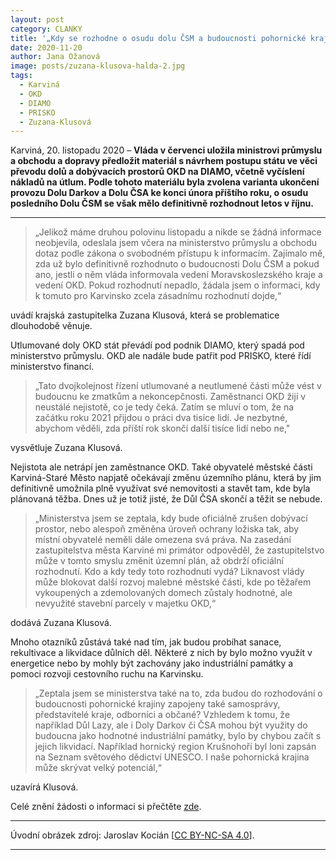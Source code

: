 ```yaml
---
layout: post
category: CLANKY
title: '„Kdy se rozhodne o osudu dolu ČSM a budoucnosti pohornické krajiny na Karvinsku?“ ptá se Pirátka Klusová ministra'
date: 2020-11-20
author: Jana Ožanová
image: posts/zuzana-klusova-halda-2.jpg
tags:
  - Karviná
  - OKD
  - DIAMO
  - PRISKO
  - Zuzana-Klusová
---
```


Karviná, 20. listopadu 2020 – **Vláda v červenci uložila ministrovi průmyslu a obchodu a dopravy předložit materiál s návrhem postupu státu ve věci převodu dolů a dobývacích prostorů OKD na DIAMO, včetně vyčíslení nákladů na útlum. Podle tohoto materiálu byla zvolena varianta ukončení provozu Dolu Darkov a Dolu ČSA ke konci února příštího roku, o osudu posledního Dolu ČSM se však mělo definitivně rozhodnout letos v říjnu.**

<hr />

> „Jelikož máme druhou polovinu listopadu a nikde se žádná informace neobjevila, odeslala jsem včera na ministerstvo průmyslu a obchodu dotaz podle zákona o svobodném přístupu k informacím. Zajímalo mě, zda už bylo definitivně rozhodnuto o budoucnosti Dolu ČSM a pokud ano, jestli o něm vláda informovala vedení Moravskoslezského kraje a vedení OKD. Pokud rozhodnutí nepadlo, žádala jsem o informaci, kdy k tomuto pro Karvinsko zcela zásadnímu rozhodnutí dojde,“

uvádí krajská zastupitelka Zuzana Klusová, která se problematice dlouhodobě věnuje.

Utlumované doly OKD stát převádí pod podnik DIAMO, který spadá pod ministerstvo průmyslu. OKD ale nadále bude patřit pod PRISKO, které řídí ministerstvo financí.

> „Tato dvojkolejnost řízení utlumované a neutlumené části může vést v budoucnu ke zmatkům a nekoncepčnosti. Zaměstnanci OKD žijí v neustálé nejistotě, co je tedy čeká. Zatím se mluví o tom, že na začátku roku 2021 přijdou o práci dva tisíce lidí. Je nezbytné, abychom věděli, zda příští rok skončí další tisíce lidí nebo ne,"

vysvětluje Zuzana Klusová.

Nejistota ale netrápí jen zaměstnance OKD. Také obyvatelé městské části Karviná-Staré Město napjatě očekávají změnu územního plánu, která by jim definitivně umožnila plně využívat své nemovitosti a stavět tam, kde byla plánovaná těžba. Dnes už je totiž jisté, že Důl ČSA skončí a těžit se nebude.

> „Ministerstva jsem se zeptala, kdy bude oficiálně zrušen dobývací prostor, nebo alespoň změněna úroveň ochrany ložiska tak, aby místní obyvatelé neměli dále omezena svá práva. Na zasedání zastupitelstva města Karviné mi primátor odpověděl, že zastupitelstvo může v tomto smyslu změnit územní plán, až obdrží oficiální rozhodnutí. Kdo a kdy tedy toto rozhodnutí vydá? Liknavost vlády může blokovat další rozvoj malebné městské části, kde po těžařem vykoupených a zdemolovaných domech zůstaly hodnotné, ale nevyužité stavební parcely v majetku OKD,“

dodává Zuzana Klusová.

Mnoho otazníků zůstává také nad tím, jak budou probíhat sanace, rekultivace a likvidace důlních děl. Některé z nich by bylo možno využít v energetice nebo by mohly být zachovány jako industriální památky a pomoci rozvoji cestovního ruchu na Karvinsku.

> „Zeptala jsem se ministerstva také na to, zda budou do rozhodování o budoucnosti pohornické krajiny zapojeny také samosprávy, představitelé kraje, odborníci a občané? Vzhledem k tomu, že například Důl Lazy, ale i Doly Darkov či ČSA mohou být využity do budoucna jako hodnotné industriální památky, bylo by chybou začít s jejich likvidací. Například hornický region Krušnohoří byl loni zapsán na Seznam světového dědictví UNESCO. I naše pohornická krajina může skrývat velký potenciál,“

uzavírá Klusová.

Celé znění žádosti o informaci si přečtěte [zde](https://a.pirati.cz/msk/doc/klusova-okd-zadost-o-poskytnuti-informace.pdf "klusova-okd-zadost-o-poskytnuti-informace.pdf [122,3 KiB]").

---

Úvodní obrázek zdroj: Jaroslav Kocián \[[CC BY-NC-SA 4.0](https://creativecommons.org/licenses/by-nc-sa/4.0/deed.cs)\].

- - -
